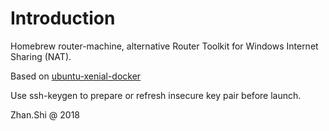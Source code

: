 # Introduction

Homebrew router-machine, alternative Router Toolkit for Windows Internet Sharing (NAT).

Based on [ubuntu-xenial-docker](https://app.vagrantup.com/envimation/boxes/ubuntu-xenial-docker)

Use ssh-keygen to prepare or refresh insecure key pair before launch.

Zhan.Shi @ 2018
